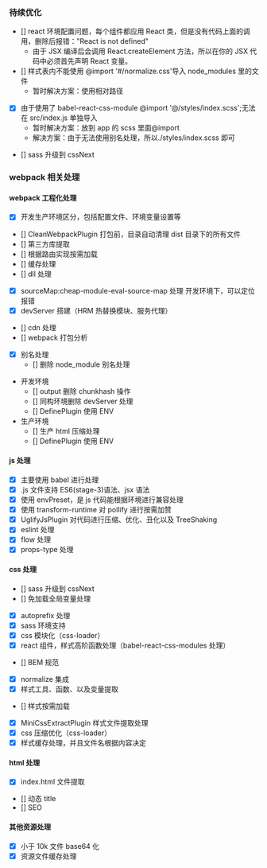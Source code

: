 ### 待续优化

- [] react 环境配置问题，每个组件都应用 React 类，但是没有代码上面的调用，删除后报错："React is not defined"
  - 由于 JSX 编译后会调用 React.createElement 方法，所以在你的 JSX 代码中必须首先声明 React 变量。
- [] 样式表内不能使用 @import '#/normalize.css'导入 node_modules 里的文件
  - 暂时解决方案：使用相对路径
- [x] 由于使用了 babel-react-css-module @import '@/styles/index.scss';无法在 src/index.js 单独导入
  - 暂时解决方案：放到 app 的 scss 里面@import
  - 解决方案：由于无法使用别名处理，所以./styles/index.scss 即可
- [] sass 升级到 cssNext

### webpack 相关处理

#### webpack 工程化处理

- [x] 开发生产环境区分，包括配置文件、环境变量设置等
- [] CleanWebpackPlugin 打包前，目录自动清理 dist 目录下的所有文件
- [] 第三方库提取
- [] 根据路由实现按需加载
- [] 缓存处理
- [] dll 处理
- [x] sourceMap:cheap-module-eval-source-map 处理 开发环境下，可以定位报错
- [x] devServer 搭建（HRM 热替换模块、服务代理）
- [] cdn 处理
- [] webpack 打包分析
- [x] 别名处理
  - [] 删除 node_module 别名处理
- 开发环境
  - [] output 删除 chunkhash 操作
  - [] 同构环境删除 devServer 处理
  - [] DefinePlugin 使用 ENV
- 生产环境
  - [] 生产 html 压缩处理
  - [] DefinePlugin 使用 ENV

#### js 处理

- [x] 主要使用 babel 进行处理
- [x] .js 文件支持 ES6(stage-3)语法、jsx 语法
- [x] 使用 envPreset，是 js 代码能根据环境进行兼容处理
- [x] 使用 transform-runtime 对 pollify 进行按需加赞
- [x] UglifyJsPlugin 对代码进行压缩、优化、丑化以及 TreeShaking
- [x] eslint 处理
- [x] flow 处理
- [x] props-type 处理

#### css 处理

- [] sass 升级到 cssNext
- [] 免加载全局变量处理
- [x] autoprefix 处理
- [x] sass 环境支持
- [x] css 模块化（css-loader）
- [x] react 组件，样式高阶函数处理（babel-react-css-modules 处理）
- [] BEM 规范
- [x] normalize 集成
- [x] 样式工具、函数、以及变量提取
- [] 样式按需加载
- [x] MiniCssExtractPlugin 样式文件提取处理
- [x] css 压缩优化（css-loader）
- [x] 样式缓存处理，并且文件名根据内容决定

#### html 处理

- [x] index.html 文件提取
- [] 动态 title
- [] SEO

#### 其他资源处理

- [x] 小于 10k 文件 base64 化
- [x] 资源文件缓存处理
